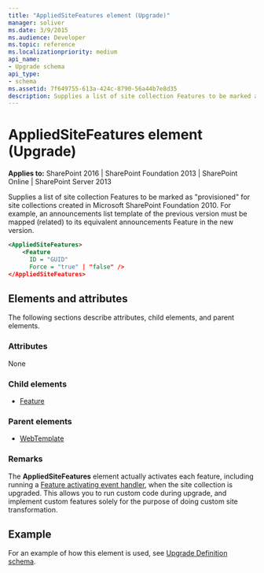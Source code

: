 ```yaml
---
title: "AppliedSiteFeatures element (Upgrade)"
manager: soliver
ms.date: 3/9/2015
ms.audience: Developer
ms.topic: reference
ms.localizationpriority: medium
api_name:
- Upgrade schema
api_type:
- schema
ms.assetid: 7f649755-613a-424c-8790-56a44b7e8d35
description: Supplies a list of site collection Features to be marked as "provisioned" for site collections created in Microsoft SharePoint Foundation 2010.
---
```


# AppliedSiteFeatures element (Upgrade)

**Applies to:** SharePoint 2016 | SharePoint Foundation 2013 | SharePoint Online | SharePoint Server 2013

Supplies a list of site collection Features to be marked as "provisioned" for site collections created in Microsoft SharePoint Foundation 2010. For example, an announcements list template of the previous version must be mapped (related) to its equivalent announcements Feature in the new version.

```XML
<AppliedSiteFeatures>
    <Feature
      ID = "GUID"
      Force = "true" | "false" />
</AppliedSiteFeatures>
```

## Elements and attributes

The following sections describe attributes, child elements, and parent elements.

### Attributes

None

### Child elements

- [Feature](feature-element-upgrade.md)

### Parent elements

- [WebTemplate](webtemplate-element-upgrade.md)

### Remarks

The **AppliedSiteFeatures** element actually activates each feature, including running a [Feature activating event handler](https://msdn.microsoft.com/library/8d61e0ce-9f47-4320-aa19-7043e5dccedb%28Office.15%29.aspx), when the site collection is upgraded. This allows you to run custom code during upgrade, and implement custom features solely for the purpose of doing custom site transformation.

## Example

For an example of how this element is used, see [Upgrade Definition schema](upgrade-definition-schema.md).
